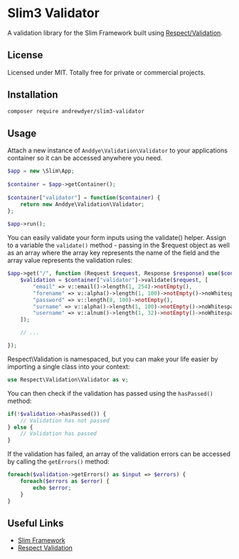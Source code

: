 # Slim3 Validator

A validation library for the Slim Framework built using [Respect/Validation](https://github.com/Respect/Validation).

## License

Licensed under MIT. Totally free for private or commercial projects.

## Installation

```bash
composer require andrewdyer/slim3-validator
```

## Usage

Attach a new instance of `Anddye\Validation\Validator` to your applications container so 
it can be accessed anywhere you need.

```php
$app = new \Slim\App;
    
$container = $app->getContainer();
       
$container["validator"] = function($container) {
    return new Anddye\Validation\Validator;
};
    
$app->run();
```

You can easily validate your form inputs using the validate() helper. Assign to a 
variable the `validate()` method - passing in the $request object as well as an array 
where the array key represents the name of the field and the array value represents 
the validation rules:

```php
$app->get("/", function (Request $request, Response $response) use($container) {
    $validation = $container["validator"]->validate($request, [
        "email" => v::email()->length(1, 254)->notEmpty(),
        "forename" => v::alpha()->length(1, 100)->notEmpty()->noWhitespace(),
        "password" => v::length(8, 100)->notEmpty(),
        "surname" => v::alpha()->length(1, 100)->notEmpty()->noWhitespace(),
        "username" => v::alnum()->length(1, 32)->notEmpty()->noWhitespace()
    ]);

    // ...

});
```

Respect\Validation is namespaced, but you can make your life easier by importing a
single class into your context:

```php
use Respect\Validation\Validator as v;
```

You can then check if the validation has passed using the `hasPassed()` method:

```php
if(!$validation->hasPassed()) {
    // Validation has not passed
} else {
    // Validation has passed
}
```

If the validation has failed, an array of the validation errors can be accessed 
by calling the `getErrors()` method:

```php
foreach($validation->getErrors() as $input => $errors) {
    foreach($errors as $error) {
        echo $error;
    }
}
```

## Useful Links

* [Slim Framework](https://www.slimframework.com)
* [Respect Validation](https://github.com/Respect/Validation)
